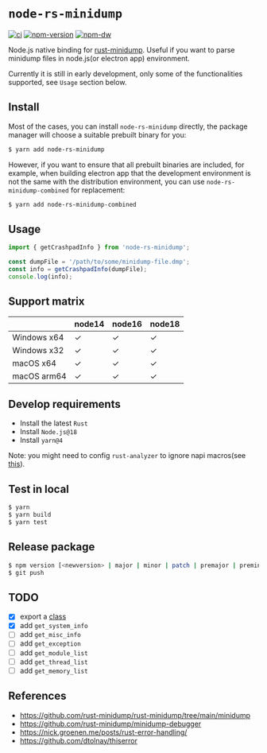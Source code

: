 # `node-rs-minidump`

[![ci](https://github.com/aprilandjan/node-rs-minidump/actions/workflows/CI.yml/badge.svg)](https://github.com/aprilandjan/node-rs-minidump/actions/workflows/CI.yml)
[![npm-version](https://img.shields.io/npm/v/node-rs-minidump
)](https://www.npmjs.com/package/node-rs-minidump)
[![npm-dw](https://img.shields.io/npm/dw/node-rs-minidump)](https://www.npmjs.com/package/node-rs-minidump)

Node.js native binding for [rust-minidump](https://github.com/rust-minidump/rust-minidump). Useful if you want to parse minidump files in node.js(or electron app) environment.

Currently it is still in early development, only some of the functionalities supported, see `Usage` section below.

## Install

Most of the cases, you can install `node-rs-minidump` directly, the package manager will choose a suitable prebuilt binary for you:

```bash
$ yarn add node-rs-minidump
```

However, if you want to ensure that all prebuilt binaries are included, for example, when building electron app that the development environment is not the same with the distribution environment, you can use `node-rs-minidump-combined` for replacement:

```bash
$ yarn add node-rs-minidump-combined
```

## Usage

```ts
import { getCrashpadInfo } from 'node-rs-minidump';

const dumpFile = '/path/to/some/minidump-file.dmp';
const info = getCrashpadInfo(dumpFile);
console.log(info);
```

## Support matrix

|             | node14 | node16 | node18 |
| ----------- | ------ | ------ | ------ |
| Windows x64 | ✓      | ✓      | ✓      |
| Windows x32 | ✓      | ✓      | ✓      |
| macOS x64   | ✓      | ✓      | ✓      |
| macOS arm64 | ✓      | ✓      | ✓      |

## Develop requirements

- Install the latest `Rust`
- Install `Node.js@18`
- Install `yarn@4`

Note: you might need to config `rust-analyzer` to ignore napi macros(see [this](https://github.com/napi-rs/napi-rs/issues/944#issuecomment-1013002760)).

## Test in local

```bash
$ yarn
$ yarn build
$ yarn test
```

## Release package

```bash
$ npm version [<newversion> | major | minor | patch | premajor | preminor | prepatch | prerelease [--preid=<prerelease-id>] | from-git]
$ git push
```

## TODO

- [x] export a [class](https://napi.rs/docs/concepts/class)
- [x] add `get_system_info`
- [ ] add `get_misc_info`
- [ ] add `get_exception`
- [ ] add `get_module_list`
- [ ] add `get_thread_list`
- [ ] add `get_memory_list`

## References

- <https://github.com/rust-minidump/rust-minidump/tree/main/minidump>
- <https://github.com/rust-minidump/minidump-debugger>
- <https://nick.groenen.me/posts/rust-error-handling/>
- <https://github.com/dtolnay/thiserror>
